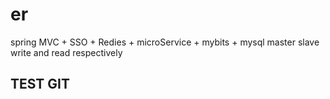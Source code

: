 # er
spring MVC + SSO + Redies + microService + mybits + mysql master slave write and read respectively

## TEST GIT